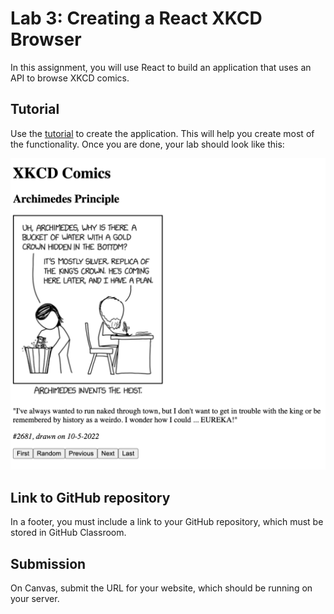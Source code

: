 # Lab 3: Creating a React XKCD Browser

In this assignment, you will use React to build an application that uses
an API to browse XKCD comics.

## Tutorial

Use the [tutorial](/TUTORIAL.md)
to create the application. This will help you create most
of the functionality. Once you are done, your lab should look like this:

![xkcd](images/xkcd.png)

## Link to GitHub repository

In a footer, you must include a link to your GitHub repository, which must be
stored in GitHub Classroom.

## Submission

On Canvas, submit the URL for your website, which should be running on
your server.

